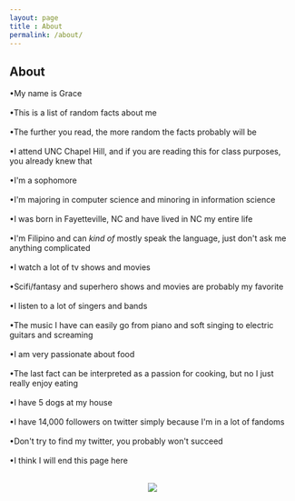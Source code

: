 ```yaml
---
layout: page
title : About
permalink: /about/
---
```


<h2>About</h2>
<p>•My name is Grace
<br><br>
•This is a list of random facts about me
<br><br>
•The further you read, the more random the facts probably will be
<br>
<br>
•I attend UNC Chapel Hill, and if you are reading this for class purposes, you already knew that
<br>
<br>
•I'm a sophomore
<br><br>
•I'm majoring in computer science and minoring in information science
<br><br>
•I was born in Fayetteville, NC and have lived in NC my entire life
<br><br>
•I'm Filipino and can <i>kind of</i> mostly speak the language, just don't ask me anything complicated
<br><br>
•I watch a lot of tv shows and movies
<br><br>
•Scifi/fantasy and superhero shows and movies are probably my favorite
<br><br>
•I listen to a lot of singers and bands
<br><br>
•The music I have can easily go from piano and soft singing to electric guitars and screaming
<br><br>
•I am very passionate about food
<br><br>
•The last fact can be interpreted as a passion for cooking, but no I just really enjoy eating
<br><br>
•I have 5 dogs at my house
<br><br>
•I have 14,000 followers on twitter simply because I'm in a lot of fandoms
<br><br>
•Don't try to find my twitter, you probably won't succeed
<br><br>
•I think I will end this page here
<br><br>
<div style="text-align:center"><img src ="https://66.media.tumblr.com/4d3de7e48a5eaec923d44c4732874cb6/tumblr_oeej1qQnKa1tpp2lco1_500.gif"/></div>

